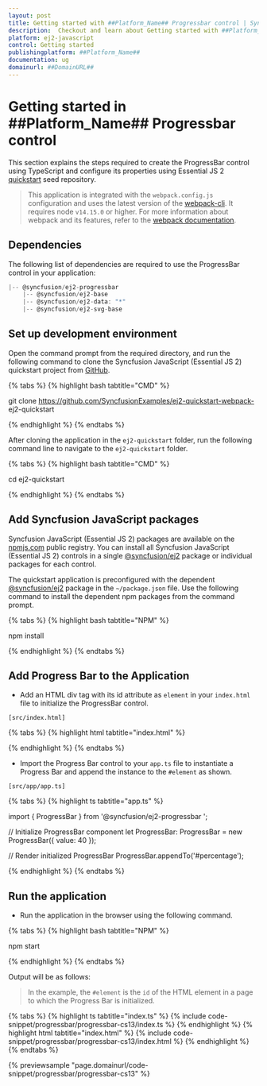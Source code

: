 ```yaml
---
layout: post
title: Getting started with ##Platform_Name## Progressbar control | Syncfusion
description:  Checkout and learn about Getting started with ##Platform_Name## Progressbar control of Syncfusion Essential JS 2 and more details.
platform: ej2-javascript
control: Getting started 
publishingplatform: ##Platform_Name##
documentation: ug
domainurl: ##DomainURL##
---
```


# Getting started in ##Platform_Name## Progressbar control

This section explains the steps required to create the ProgressBar control using TypeScript and configure its properties using Essential JS 2 [quickstart](https://github.com/SyncfusionExamples/ej2-quickstart-webpack-) seed repository.

> This application is integrated with the `webpack.config.js` configuration and uses the latest version of the [webpack-cli](https://webpack.js.org/api/cli/#commands). It requires node `v14.15.0` or higher. For more information about webpack and its features, refer to the [webpack documentation](https://webpack.js.org/guides/getting-started/).

## Dependencies

The following list of dependencies are required to use the ProgressBar control in your application:

```javascript
|-- @syncfusion/ej2-progressbar
    |-- @syncfusion/ej2-base
    |-- @syncfusion/ej2-data: "*"
    |-- @syncfusion/ej2-svg-base
```

## Set up development environment

Open the command prompt from the required directory, and run the following command to clone the Syncfusion JavaScript (Essential JS 2) quickstart project from [GitHub](https://github.com/SyncfusionExamples/ej2-quickstart-webpack-).

{% tabs %}
{% highlight bash tabtitle="CMD" %}

git clone https://github.com/SyncfusionExamples/ej2-quickstart-webpack- ej2-quickstart

{% endhighlight %}
{% endtabs %}

After cloning the application in the `ej2-quickstart` folder, run the following command line to navigate to the `ej2-quickstart` folder.

{% tabs %}
{% highlight bash tabtitle="CMD" %}

cd ej2-quickstart

{% endhighlight %}
{% endtabs %}

## Add Syncfusion JavaScript packages

Syncfusion JavaScript (Essential JS 2) packages are available on the [npmjs.com](https://www.npmjs.com/~syncfusionorg) public registry. You can install all Syncfusion JavaScript (Essential JS 2) controls in a single [@syncfusion/ej2](https://www.npmjs.com/package/@syncfusion/ej2) package or individual packages for each control.

The quickstart application is preconfigured with the dependent [@syncfusion/ej2](https://www.npmjs.com/package/@syncfusion/ej2) package in the `~/package.json` file. Use the following command to install the dependent npm packages from the command prompt.

{% tabs %}
{% highlight bash tabtitle="NPM" %}

npm install

{% endhighlight %}
{% endtabs %}

## Add Progress Bar to the Application

* Add an HTML div tag with its id attribute as `element` in your `index.html` file to initialize the ProgressBar control.

`[src/index.html]`

{% tabs %}
{% highlight html tabtitle="index.html" %}

<!DOCTYPE html>
<html lang="en">

<head>
<title>Essential JS 2 ProgressBar</title>
<meta charset="utf-8" />
<meta name="viewport" content="width=device-width, initial-scale=1.0, user-scalable=no" />
<meta name="description" content="Essential JS 2" />
</head>

<body>
<!--element which is going to render-->
<div id="element"></div>
</body>

</html>

{% endhighlight %}
{% endtabs %}

* Import the Progress Bar control to your `app.ts` file to instantiate a Progress Bar and append the  instance to the `#element` as shown.

`[src/app/app.ts]`

{% tabs %}
{% highlight ts tabtitle="app.ts" %}

import { ProgressBar } from '@syncfusion/ej2-progressbar ';

// Initialize ProgressBar component
let ProgressBar: ProgressBar = new ProgressBar({
      value: 40
});

// Render initialized ProgressBar
ProgressBar.appendTo('#percentage');

{% endhighlight %}
{% endtabs %}

## Run the application

* Run the application in the browser using the following command.

{% tabs %}
{% highlight bash tabtitle="NPM" %}

npm start

{% endhighlight %}
{% endtabs %}

Output will be as follows:

> In the example, the `#element` is the `id` of the HTML element in a page to which the Progress Bar is initialized.

{% tabs %}
{% highlight ts tabtitle="index.ts" %}
{% include code-snippet/progressbar/progressbar-cs13/index.ts %}
{% endhighlight %}
{% highlight html tabtitle="index.html" %}
{% include code-snippet/progressbar/progressbar-cs13/index.html %}
{% endhighlight %}
{% endtabs %}
          
{% previewsample "page.domainurl/code-snippet/progressbar/progressbar-cs13" %}